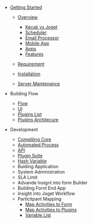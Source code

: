 - [Getting Started](README.md)
	- [Overview](overview.md)
		- [Kecak vs Joget](kecakVsJoget.md) 
		- [Scheduler](scheduler.md)
		- [Email Processor](emailProcessor.md)
		- [Mobile App](mobileApp.md)
		- [Apps](apps.md)
		- [Features](features.md)
		
	- [Requirement](requirement.md)
	
 	- [Installation](installation.md)
	
	- [Server Maintenance](serverMaintenance.md)
	
 - Building Flow
 	- [Flow](flow.md)
	- [UI](ui.md)
	- [Plugins List](pluginsList.md)
	- [Plugins Architecure](pluginsArchitecture.)
	
- Development
	- [Compliling Core](development_compilingCore.md)
	- [Automated Process](development_automatedProcess.md)
	- [API](develpoment_API.md) 
	- [Plugin Suite](development_PluginSuite.md)
	- [Hash Variable](hashVariableList.md)
	- Buiding Application
	- System Administration 
	- SLA Limit
	- Advande Insignt into form Builder 
	- Building Fornt End App
	- Insight into Joget Workflow
	- Particitpant Mapping 
		- [Map Activities to Form](ParticipantMapping_MapActivitiestoForms.md)
		- [Map Activities to Plugins](ParticipantMapping_MapoolstoPlugins.md)
		- [Variable List](ParticipantMapping_VariableList.md)
